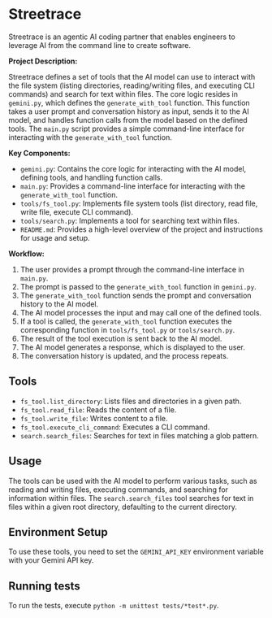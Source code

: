 # Streetrace

Streetrace is an agentic AI coding partner that enables engineers to leverage AI from the command line to create software.

**Project Description:**

Streetrace defines a set of tools that the AI model can use to interact with the file system (listing directories, reading/writing files, and executing CLI commands) and search for text within files. The core logic resides in `gemini.py`, which defines the `generate_with_tool` function. This function takes a user prompt and conversation history as input, sends it to the AI model, and handles function calls from the model based on the defined tools. The `main.py` script provides a simple command-line interface for interacting with the `generate_with_tool` function.

**Key Components:**

*   `gemini.py`: Contains the core logic for interacting with the AI model, defining tools, and handling function calls.
*   `main.py`: Provides a command-line interface for interacting with the `generate_with_tool` function.
*   `tools/fs_tool.py`: Implements file system tools (list directory, read file, write file, execute CLI command).
*   `tools/search.py`: Implements a tool for searching text within files.
*   `README.md`: Provides a high-level overview of the project and instructions for usage and setup.

**Workflow:**

1.  The user provides a prompt through the command-line interface in `main.py`. 
2.  The prompt is passed to the `generate_with_tool` function in `gemini.py`. 
3.  The `generate_with_tool` function sends the prompt and conversation history to the AI model.
4.  The AI model processes the input and may call one of the defined tools.
5.  If a tool is called, the `generate_with_tool` function executes the corresponding function in `tools/fs_tool.py` or `tools/search.py`. 
6.  The result of the tool execution is sent back to the AI model.
7.  The AI model generates a response, which is displayed to the user. 
8.  The conversation history is updated, and the process repeats.

## Tools

*   `fs_tool.list_directory`: Lists files and directories in a given path.
*   `fs_tool.read_file`: Reads the content of a file.
*   `fs_tool.write_file`: Writes content to a file.
*   `fs_tool.execute_cli_command`: Executes a CLI command.
*   `search.search_files`: Searches for text in files matching a glob pattern.

## Usage

The tools can be used with the AI model to perform various tasks, such as reading and writing files, executing commands, and searching for information within files. The `search.search_files` tool searches for text in files within a given root directory, defaulting to the current directory.

## Environment Setup

To use these tools, you need to set the `GEMINI_API_KEY` environment variable with your Gemini API key.

## Running tests

To run the tests, execute `python -m unittest tests/*test*.py`.
